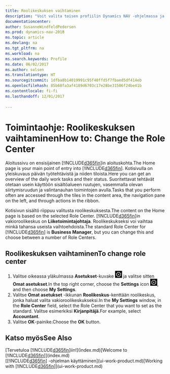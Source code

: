 ```yaml
---
title: Roolikeskuksen vaihtaminen
description: "Voit valita toisen profiilin Dynamics NAV -ohjelmassa ja muuttaa kotisivunäkymää."
documentationcenter: 
author: SusanneWindfeldPedersen
ms.prod: dynamics-nav-2018
ms.topic: article
ms.devlang: na
ms.tgt_pltfrm: na
ms.workload: na
ms.search.keywords: Profile
ms.date: 06/02/2017
ms.author: solsen
ms.translationtype: HT
ms.sourcegitcommit: 1dfba8b14019991c95f40ffd5f7fbaed5df414eb
ms.openlocfilehash: 85b68fa3af4189d6703c17e28be31506f24be41b
ms.contentlocale: fi-fi
ms.lasthandoff: 12/01/2017

---
```

# <a name="how-to-change-the-role-center"></a><span data-ttu-id="5e1aa-103">Toimintaohje: Roolikeskuksen vaihtaminen</span><span class="sxs-lookup"><span data-stu-id="5e1aa-103">How to: Change the Role Center</span></span>
<span data-ttu-id="5e1aa-104">Aloitussivu on ensisijainen [!INCLUDE[d365fin](includes/d365fin_md.md)]in aloituskohta.</span><span class="sxs-lookup"><span data-stu-id="5e1aa-104">The Home page is your main point of entry into [!INCLUDE[d365fin](includes/d365fin_md.md)].</span></span> <span data-ttu-id="5e1aa-105">Kotisivulla on yleiskuvaus päivän työtehtävistä ja niiden tiloista.</span><span class="sxs-lookup"><span data-stu-id="5e1aa-105">Here you can get an overview of the daily work tasks and their status.</span></span> <span data-ttu-id="5e1aa-106">Suoritettavat tehtävät otetaan usein käyttöön sisältöalueen ruutujen, vasemmalla olevan siirtymisruudun ja valintanauhan toimintojen avulla.</span><span class="sxs-lookup"><span data-stu-id="5e1aa-106">Tasks that you perform often are accessed through the tiles in the content area, the navigation pane on the left, and through actions in the ribbon.</span></span>

<span data-ttu-id="5e1aa-107">Kotisivun sisältö riippuu valitusta roolikeskuksesta.</span><span class="sxs-lookup"><span data-stu-id="5e1aa-107">The content on the Home page is based on the selected Role Center.</span></span> <span data-ttu-id="5e1aa-108">[!INCLUDE[d365fin](includes/d365fin_md.md)]in vakioroolikeskus on **Liiketoimintajohtaja**. Roolikeskukseksi voi vaihtaa minkä tahansa useista vaihtoehdoista.</span><span class="sxs-lookup"><span data-stu-id="5e1aa-108">The standard Role Center for [!INCLUDE[d365fin](includes/d365fin_md.md)] is **Business Manager**, but you can change this and choose between a number of Role Centers.</span></span>

## <a name="to-change-role-center"></a><span data-ttu-id="5e1aa-109">Roolikeskuksen vaihtaminen</span><span class="sxs-lookup"><span data-stu-id="5e1aa-109">To change role center</span></span>
1. <span data-ttu-id="5e1aa-110">Valitse oikeassa yläkulmassa **Asetukset**-kuvake ![Asetukset](media/ui-experience/settings_icon_small.png "Roolikeskuksen Asetukset-kuvake") ja valitse sitten **Omat asetukset**.</span><span class="sxs-lookup"><span data-stu-id="5e1aa-110">In the top right corner, choose the **Settings** icon ![Settings](media/ui-experience/settings_icon_small.png "Settings icon for role center"), and then choose **My Settings**.</span></span>
2. <span data-ttu-id="5e1aa-111">Valitse **Omat asetukset** -ikkunan **Roolikeskus**-kenttään roolikeskus, jonka haluat valita vakioroolikeskukseksi.</span><span class="sxs-lookup"><span data-stu-id="5e1aa-111">In the **My Settings** window, in the **Role Center** field, select the Role Center that you want to set as the standard.</span></span> <span data-ttu-id="5e1aa-112">Valitse esimerkiksi **Kirjanpitäjä**.</span><span class="sxs-lookup"><span data-stu-id="5e1aa-112">For example, select **Accountant**.</span></span>
3. <span data-ttu-id="5e1aa-113">Valitse **OK**-painike.</span><span class="sxs-lookup"><span data-stu-id="5e1aa-113">Choose the **OK** button.</span></span>

## <a name="see-also"></a><span data-ttu-id="5e1aa-114">Katso myös</span><span class="sxs-lookup"><span data-stu-id="5e1aa-114">See Also</span></span>
<span data-ttu-id="5e1aa-115">[Tervetuloa [!INCLUDE[d365fin](includes/d365fin_md.md)]iin!](index.md)</span><span class="sxs-lookup"><span data-stu-id="5e1aa-115">[Welcome to [!INCLUDE[d365fin](includes/d365fin_md.md)]](index.md)</span></span>  
<span data-ttu-id="5e1aa-116">[[!INCLUDE[d365fin](includes/d365fin_md.md)] -ohjelman käyttäminen](ui-work-product.md)</span><span class="sxs-lookup"><span data-stu-id="5e1aa-116">[Working with [!INCLUDE[d365fin](includes/d365fin_md.md)]](ui-work-product.md)</span></span>  

